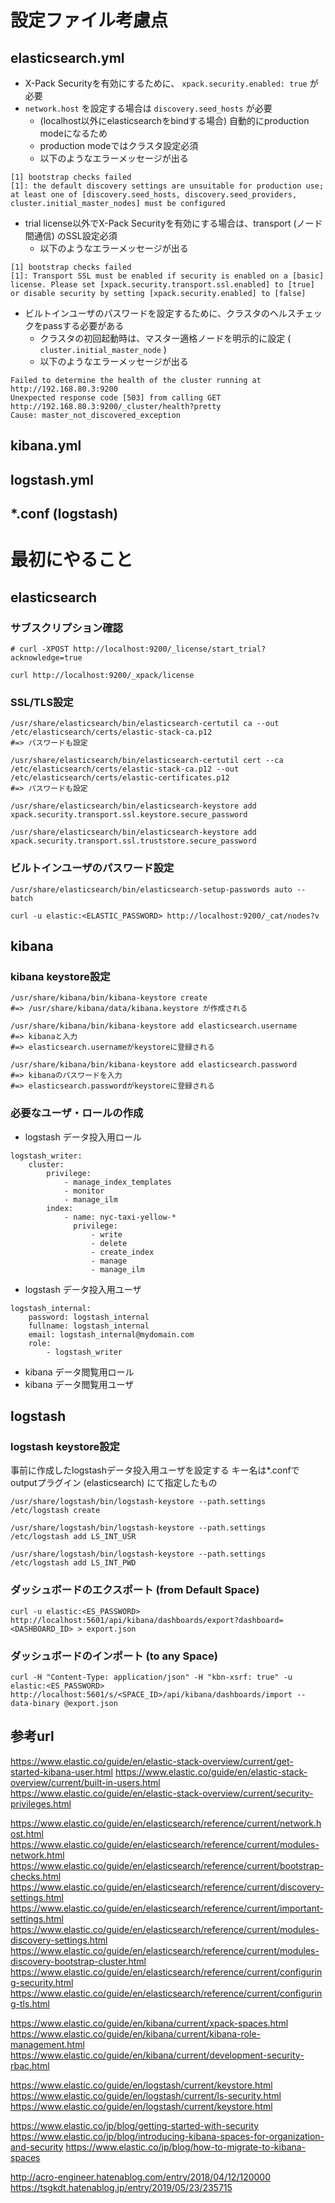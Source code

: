 # 設定ファイル考慮点

## elasticsearch.yml
- X-Pack Securityを有効にするために、 `xpack.security.enabled: true` が必要
- `network.host` を設定する場合は `discovery.seed_hosts` が必要
  - (localhost以外にelasticsearchをbindする場合) 自動的にproduction modeになるため
  - production modeではクラスタ設定必須
  - 以下のようなエラーメッセージが出る
```
[1] bootstrap checks failed
[1]: the default discovery settings are unsuitable for production use; at least one of [discovery.seed_hosts, discovery.seed_providers, cluster.initial_master_nodes] must be configured
```
- trial license以外でX-Pack Securityを有効にする場合は、transport (ノード間通信) のSSL設定必須
  - 以下のようなエラーメッセージが出る
```
[1] bootstrap checks failed
[1]: Transport SSL must be enabled if security is enabled on a [basic] license. Please set [xpack.security.transport.ssl.enabled] to [true] or disable security by setting [xpack.security.enabled] to [false]
```
- ビルトインユーザのパスワードを設定するために、クラスタのヘルスチェックをpassする必要がある
  - クラスタの初回起動時は、マスター適格ノードを明示的に設定 ( `cluster.initial_master_node` )
  - 以下のようなエラーメッセージが出る
```
Failed to determine the health of the cluster running at http://192.168.80.3:9200
Unexpected response code [503] from calling GET http://192.168.80.3:9200/_cluster/health?pretty
Cause: master_not_discovered_exception
```

## kibana.yml

## logstash.yml

## *.conf (logstash)



# 最初にやること

## elasticsearch

### サブスクリプション確認
```
# curl -XPOST http://localhost:9200/_license/start_trial?acknowledge=true

curl http://localhost:9200/_xpack/license
```

### SSL/TLS設定 
```
/usr/share/elasticsearch/bin/elasticsearch-certutil ca --out /etc/elasticsearch/certs/elastic-stack-ca.p12
#=> パスワードも設定

/usr/share/elasticsearch/bin/elasticsearch-certutil cert --ca /etc/elasticsearch/certs/elastic-stack-ca.p12 --out /etc/elasticsearch/certs/elastic-certificates.p12
#=> パスワードも設定

/usr/share/elasticsearch/bin/elasticsearch-keystore add xpack.security.transport.ssl.keystore.secure_password

/usr/share/elasticsearch/bin/elasticsearch-keystore add xpack.security.transport.ssl.truststore.secure_password
```

### ビルトインユーザのパスワード設定
```
/usr/share/elasticsearch/bin/elasticsearch-setup-passwords auto --batch

curl -u elastic:<ELASTIC_PASSWORD> http://localhost:9200/_cat/nodes?v
```

## kibana

### kibana keystore設定
```
/usr/share/kibana/bin/kibana-keystore create
#=> /usr/share/kibana/data/kibana.keystore が作成される

/usr/share/kibana/bin/kibana-keystore add elasticsearch.username
#=> kibanaと入力
#=> elasticsearch.usernameがkeystoreに登録される

/usr/share/kibana/bin/kibana-keystore add elasticsearch.password
#=> kibanaのパスワードを入力
#=> elasticsearch.passwordがkeystoreに登録される
```

### 必要なユーザ・ロールの作成
- logstash データ投入用ロール
```
logstash_writer:
    cluster:
        privilege:
            - manage_index_templates
            - monitor
            - manage_ilm
        index:
            - name: nyc-taxi-yellow-*
              privilege:
                  - write
                  - delete
                  - create_index
                  - manage
                  - manage_ilm
```
    
- logstash データ投入用ユーザ
```
logstash_internal:
    password: logstash_internal
    fullname: logstash_internal
    email: logstash_internal@mydomain.com
    role:
        - logstash_writer
```

- kibana データ閲覧用ロール
- kibana データ閲覧用ユーザ


## logstash

### logstash keystore設定
事前に作成したlogstashデータ投入用ユーザを設定する
キー名は*.confでoutputプラグイン (elasticsearch) にて指定したもの
```
/usr/share/logstash/bin/logstash-keystore --path.settings /etc/logstash create

/usr/share/logstash/bin/logstash-keystore --path.settings /etc/logstash add LS_INT_USR

/usr/share/logstash/bin/logstash-keystore --path.settings /etc/logstash add LS_INT_PWD
```


### ダッシュボードのエクスポート (from Default Space)
```
curl -u elastic:<ES_PASSWORD> http://localhost:5601/api/kibana/dashboards/export?dashboard=<DASHBOARD_ID> > export.json
```

### ダッシュボードのインポート (to any Space)
```
curl -H "Content-Type: application/json" -H "kbn-xsrf: true" -u elastic:<ES_PASSWORD> http://localhost:5601/s/<SPACE_ID>/api/kibana/dashboards/import --data-binary @export.json
```

## 参考url
https://www.elastic.co/guide/en/elastic-stack-overview/current/get-started-kibana-user.html
https://www.elastic.co/guide/en/elastic-stack-overview/current/built-in-users.html
https://www.elastic.co/guide/en/elastic-stack-overview/current/security-privileges.html

https://www.elastic.co/guide/en/elasticsearch/reference/current/network.host.html
https://www.elastic.co/guide/en/elasticsearch/reference/current/modules-network.html
https://www.elastic.co/guide/en/elasticsearch/reference/current/bootstrap-checks.html
https://www.elastic.co/guide/en/elasticsearch/reference/current/discovery-settings.html
https://www.elastic.co/guide/en/elasticsearch/reference/current/important-settings.html
https://www.elastic.co/guide/en/elasticsearch/reference/current/modules-discovery-settings.html
https://www.elastic.co/guide/en/elasticsearch/reference/current/modules-discovery-bootstrap-cluster.html
https://www.elastic.co/guide/en/elasticsearch/reference/current/configuring-security.html
https://www.elastic.co/guide/en/elasticsearch/reference/current/configuring-tls.html

https://www.elastic.co/guide/en/kibana/current/xpack-spaces.html
https://www.elastic.co/guide/en/kibana/current/kibana-role-management.html
https://www.elastic.co/guide/en/kibana/current/development-security-rbac.html

https://www.elastic.co/guide/en/logstash/current/keystore.html
https://www.elastic.co/guide/en/logstash/current/ls-security.html
https://www.elastic.co/guide/en/logstash/current/keystore.html

https://www.elastic.co/jp/blog/getting-started-with-security
https://www.elastic.co/jp/blog/introducing-kibana-spaces-for-organization-and-security
https://www.elastic.co/jp/blog/how-to-migrate-to-kibana-spaces

http://acro-engineer.hatenablog.com/entry/2018/04/12/120000
https://tsgkdt.hatenablog.jp/entry/2019/05/23/235715



